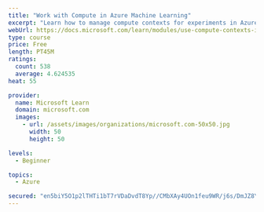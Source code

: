 ```yaml
---
title: "Work with Compute in Azure Machine Learning"
excerpt: "Learn how to manage compute contexts for experiments in Azure Machine Learning."
webUrl: https://docs.microsoft.com/learn/modules/use-compute-contexts-in-aml/
type: course
price: Free
length: PT45M
ratings:
  count: 538
  average: 4.624535
heat: 55

provider:
  name: Microsoft Learn
  domain: microsoft.com
  images:
    - url: /assets/images/organizations/microsoft.com-50x50.jpg
      width: 50
      height: 50

levels:
  - Beginner

topics:
  - Azure

secured: "en5biY5O1p2lTHTi1bT7rVDaDvdT8Yp//CMbXAy4UOn1feu9WR/j6s/DmJZ8Ybg1caoOmGwNgGP3r+TWA82qlllfg1wdUf9WoAIVAPmbgjv/blvx7V/24Y8fxHi0hfzpvjbk/A4DdIB2LOkQ4oyEaRRC9Feua8u7BZc0RY9rjftTIm0IR3alunPYXUEyeBm8j6Sv45BJfae90J8IzlIbsypVhfEbZdGclVNEX7TNWrzo0UAQyD7mgpsFY6J/kImOnfXat3XCSZihIOuFzQu5BRRuNNhPjmQslE3nLohfsGLD84JfW8LG3tg1VdF6RTAdmqGZr5elVZxIIAgrcXzuxoQhiEh8ROixDw7OYLk3Uc8mLn8RHFhvK/MkFJ5X16WI67dyUNsVcFwWj8RT3hZpOzphCB95fLB1LQuQhvVgvpU=;kYfyjvmKHfQ9gKDQLjAFlw=="
---
```


